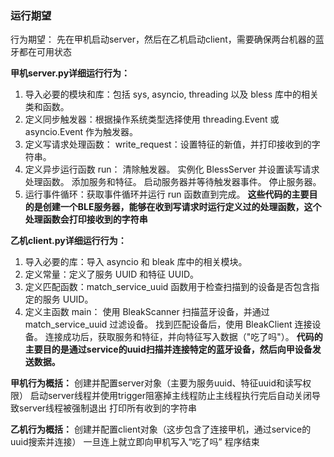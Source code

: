 ### 运行期望
行为期望：
先在甲机启动server，然后在乙机启动client，需要确保两台机器的蓝牙都在可用状态

 **甲机server.py详细运行行为：** 
1. 导入必要的模块和库：包括 sys, asyncio, threading 以及 bless 库中的相关类和函数。
2. 定义同步触发器：根据操作系统类型选择使用 threading.Event 或 asyncio.Event 作为触发器。
3. 定义写请求处理函数：
write_request：设置特征的新值，并打印接收到的字符串。
4. 定义异步运行函数 run：
 清除触发器。
 实例化 BlessServer 并设置读写请求处理函数。
 添加服务和特征。
 启动服务器并等待触发器事件。
 停止服务器。
5. 运行事件循环：获取事件循环并运行 run 函数直到完成。
 **这些代码的主要目的是创建一个BLE服务器，能够在收到写请求时运行定义过的处理函数，这个处理函数会打印接收到的字符串** 

 **乙机client.py详细运行行为：** 
1. 导入必要的库：导入 asyncio 和 bleak 库中的相关模块。
2. 定义常量：定义了服务 UUID 和特征 UUID。
3. 定义匹配函数：match_service_uuid 函数用于检查扫描到的设备是否包含指定的服务 UUID。
4. 定义主函数 main：
 使用 BleakScanner 扫描蓝牙设备，并通过 match_service_uuid 过滤设备。
 找到匹配设备后，使用 BleakClient 连接设备。
 连接成功后，获取服务和特征，并向特征写入数据（"吃了吗"）。
 **代码的主要目的是通过service的uuid扫描并连接特定的蓝牙设备，然后向甲设备发送数据。** 

 **甲机行为概括：** 
创建并配置server对象（主要为服务uuid、特征uuid和读写权限）
启动server线程并使用trigger阻塞掉主线程防止主线程执行完后自动关闭导致server线程被强制退出
打印所有收到的字符串

 **乙机行为概括：** 
创建并配置client对象（这步包含了连接甲机，通过service的uuid搜索并连接）
一旦连上就立即向甲机写入“吃了吗”
程序结束
